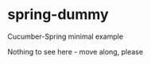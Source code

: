 spring-dummy
============

Cucumber-Spring minimal example

Nothing to see here - move along, please
